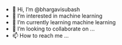 - 👋 Hi, I’m @bhargavisubash
- 👀 I’m interested in machine learning 
- 🌱 I’m currently learning machine learning 
- 💞️ I’m looking to collaborate on ...
- 📫 How to reach me ...

<!---
bhargavisubash/bhargavisubash is a ✨ special ✨ repository because its `README.md` (this file) appears on your GitHub profile.
You can click the Preview link to take a look at your changes.
--->
